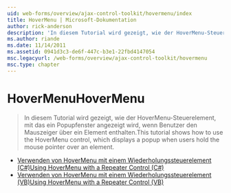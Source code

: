 ```yaml
---
uid: web-forms/overview/ajax-control-toolkit/hovermenu/index
title: HoverMenu | Microsoft-Dokumentation
author: rick-anderson
description: 'In diesem Tutorial wird gezeigt, wie der HoverMenu-Steuerelement, mit das ein Popupfenster angezeigt wird, wenn Benutzer den Mauszeiger über ein Element enthalten.'
ms.author: riande
ms.date: 11/14/2011
ms.assetid: 0941d3c3-de6f-447c-b3e1-22fbd4147054
msc.legacyurl: /web-forms/overview/ajax-control-toolkit/hovermenu
msc.type: chapter
---
```

<a name="hovermenu"></a><span data-ttu-id="4a157-103">HoverMenu</span><span class="sxs-lookup"><span data-stu-id="4a157-103">HoverMenu</span></span>
====================
> <span data-ttu-id="4a157-104">In diesem Tutorial wird gezeigt, wie der HoverMenu-Steuerelement, mit das ein Popupfenster angezeigt wird, wenn Benutzer den Mauszeiger über ein Element enthalten.</span><span class="sxs-lookup"><span data-stu-id="4a157-104">This tutorial shows how to use the HoverMenu control, which displays a popup when users hold the mouse pointer over an element.</span></span>


- [<span data-ttu-id="4a157-105">Verwenden von HoverMenu mit einem Wiederholungssteuerelement (C#)</span><span class="sxs-lookup"><span data-stu-id="4a157-105">Using HoverMenu with a Repeater Control (C#)</span></span>](using-hovermenu-with-a-repeater-control-cs.md)
- [<span data-ttu-id="4a157-106">Verwenden von HoverMenu mit einem Wiederholungssteuerelement (VB)</span><span class="sxs-lookup"><span data-stu-id="4a157-106">Using HoverMenu with a Repeater Control (VB)</span></span>](using-hovermenu-with-a-repeater-control-vb.md)
